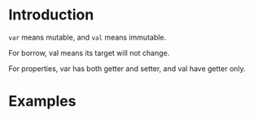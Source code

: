 # Introduction

`var` means mutable, and `val` means immutable.

For borrow, val means its target will not change.

For properties, var has both getter and setter, and val have getter only.

# Examples